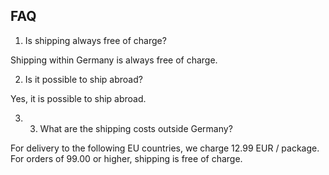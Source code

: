 ## FAQ

1. Is shipping always free of charge?

Shipping within Germany is always free of charge.

2.	Is it possible to ship abroad?

Yes, it is possible to ship abroad.

3. 3.	What are the shipping costs outside Germany?

For delivery to the following EU countries, we charge 12.99 EUR / package.
For orders of 99.00 or higher, shipping is free of charge.
